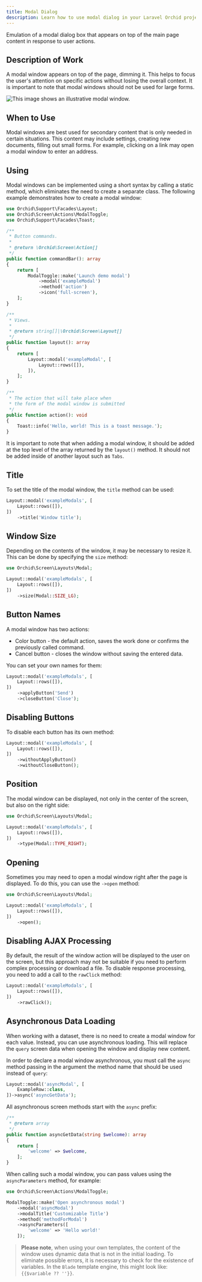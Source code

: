 ```yaml
---
title: Modal Dialog
description: Learn how to use modal dialog in your Laravel Orchid projects with our comprehensive documentation. Get tips on creating dynamic modals, passing data to modals, and customizing modal behavior.
---
```



Emulation of a modal dialog box that appears on top of the main page content in response to user actions.


## Description of Work

A modal window appears on top of the page, dimming it. This helps to focus the user's attention on specific actions without losing the overall context. It is important to note that modal windows should not be used for large forms.

![This image shows an illustrative modal window.](/img/layouts/modals.png)


## When to Use

Modal windows are best used for secondary content that is only needed in certain situations. This content may include settings, creating new documents, filling out small forms. For example, clicking on a link may open a modal window to enter an address.

## Using

Modal windows can be implemented using a short syntax by calling a static method, which eliminates the need to create a separate class. The following example demonstrates how to create a modal window:

```php
use Orchid\Support\Facades\Layout;
use Orchid\Screen\Actions\ModalToggle;
use Orchid\Support\Facades\Toast;

/**
 * Button commands.
 *
 * @return \Orchid\Screen\Action[]
 */
public function commandBar(): array
{
    return [
        ModalToggle::make('Launch demo modal')
            ->modal('exampleModal')
            ->method('action')
            ->icon('full-screen'),
    ];
}

/**
 * Views.
 *
 * @return string[]|\Orchid\Screen\Layout[]
 */
public function layout(): array
{
    return [
        Layout::modal('exampleModal', [
            Layout::rows([]),
        ]),
    ];
}

/**
 * The action that will take place when
 * the form of the modal window is submitted
 */
public function action(): void
{
    Toast::info('Hello, world! This is a toast message.');
}
```


It is important to note that when adding a modal window, it should be added at the top level of the array returned by the `layout()` method. It should not be added inside of another layout such as `Tabs`.


## Title

To set the title of the modal window, the `title` method can be used:

```php
Layout::modal('exampleModals', [
    Layout::rows([]),
])
    ->title('Window title');
```

## Window Size

Depending on the contents of the window, it may be necessary to resize it. This can be done by specifying the `size` method:


```php
use Orchid\Screen\Layouts\Modal;

Layout::modal('exampleModals', [
    Layout::rows([]),
])
    ->size(Modal::SIZE_LG);
```

## Button Names

A modal window has two actions:

- Color button - the default action, saves the work done or confirms the previously called command.
- Cancel button - closes the window without saving the entered data.


You can set your own names for them:

```php
Layout::modal('exampleModals', [
    Layout::rows([]),
])
    ->applyButton('Send')
    ->closeButton('Close');
```

## Disabling Buttons

To disable each button has its own method:

```php
Layout::modal('exampleModals', [
    Layout::rows([]),
])
    ->withoutApplyButton()
    ->withoutCloseButton();
```


## Position

The modal window can be displayed, not only in the center of the screen, but also on the right side:

```php
use Orchid\Screen\Layouts\Modal;

Layout::modal('exampleModals', [
    Layout::rows([]),
])
    ->type(Modal::TYPE_RIGHT);
```

## Opening

Sometimes you may need to open a modal window right after the page is displayed. To do this, you can use the `->open` method:

```php
use Orchid\Screen\Layouts\Modal;

Layout::modal('exampleModals', [
    Layout::rows([]),
])
    ->open();
```

## Disabling AJAX Processing

By default, the result of the window action will be displayed to the user on the screen, but this approach may not be suitable if you need to perform complex processing or download a file.
To disable response processing, you need to add a call to the `rawClick` method:

```php
Layout::modal('exampleModals', [
    Layout::rows([]),
])
    ->rawClick();
```

## Asynchronous Data Loading

When working with a dataset, there is no need to create a modal window for each value. Instead, you can use asynchronous loading.
This will replace the `query` screen data when opening the window and display
new content.

In order to declare a modal window asynchronous, you must call the `async` method passing in the argument the method name that should be used instead of `query`:

```php
Layout::modal('asyncModal', [
    ExampleRow::class,
])->async('asyncGetData');
```

All asynchronous screen methods start with the `async` prefix:

```php
/**
 * @return array
 */
public function asyncGetData(string $welcome): array
{
    return [
        'welcome' => $welcome,
    ];
}
```

When calling such a modal window, you can pass values using the `asyncParameters` method, for example:

```php
use Orchid\Screen\Actions\ModalToggle;

ModalToggle::make('Open asynchronous modal')
    ->modal('asyncModal')
    ->modalTitle('Customizable Title')
    ->method('methodForModal')
    ->asyncParameters([
        'welcome' => 'Hello world!'
    ]);
```


> **Please note**, when using your own templates, the content of the window uses dynamic data that is not in the initial loading. To eliminate possible errors, it is necessary to check for the existence of variables. In the `Blade` template engine, this might look like: `{{$variable ?? ''}}`.
